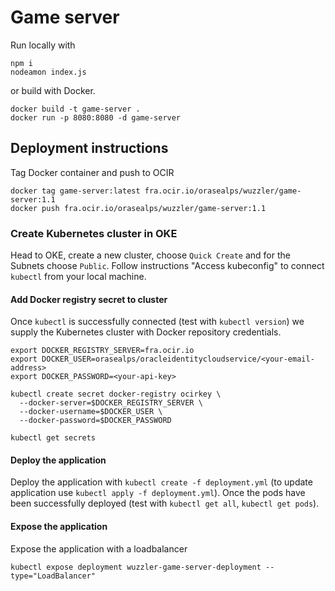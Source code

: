 # Game server 

Run locally with
```
npm i
nodeamon index.js
```
or build with Docker.
```
docker build -t game-server . 
docker run -p 8080:8080 -d game-server
```

## Deployment instructions

Tag Docker container and push to OCIR
```
docker tag game-server:latest fra.ocir.io/orasealps/wuzzler/game-server:1.1
docker push fra.ocir.io/orasealps/wuzzler/game-server:1.1
```

### Create Kubernetes cluster in OKE

Head to OKE, create a new cluster, choose `Quick Create` and for the Subnets choose `Public`. Follow instructions "Access kubeconfig" to connect `kubectl` from your local machine.

#### Add Docker registry secret to cluster

Once `kubectl` is successfully connected (test with `kubectl version`) we supply the Kubernetes cluster with Docker repository credentials.
```
export DOCKER_REGISTRY_SERVER=fra.ocir.io
export DOCKER_USER=orasealps/oracleidentitycloudservice/<your-email-address>
export DOCKER_PASSWORD=<your-api-key>

kubectl create secret docker-registry ocirkey \
  --docker-server=$DOCKER_REGISTRY_SERVER \
  --docker-username=$DOCKER_USER \
  --docker-password=$DOCKER_PASSWORD

kubectl get secrets
```

#### Deploy the application

Deploy the application with `kubectl create -f deployment.yml` (to update application use `kubectl apply -f deployment.yml`). Once the pods have been successfully deployed (test with `kubectl get all`, `kubectl get pods`).

#### Expose the application

Expose the application with a loadbalancer

```
kubectl expose deployment wuzzler-game-server-deployment --type="LoadBalancer"
```
